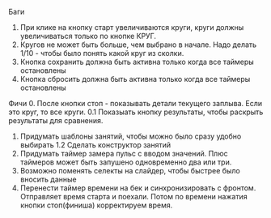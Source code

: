 Баги
1. При клике на кнопку старт увеличиваются круги, круги должны увеличиваться только по кнопке КРУГ. 
2. Кругов не может быть больше, чем выбрано в начале. Надо делать 1/10 - чтобы было понять какой круг из сколки. 
3. Кнопка сохранить должна быть активна только когда все таймеры остановлены
4. Кнопка сбросить должна быть активна только когда все таймеры остановлены

Фичи
0. После кнопки стоп - показывать детали текущего заплыва. Если это круг, то все круги. 
   0.1 Показыать кнопку результаты, чтобы раскрыть результаты для сравнения. 
1. Придумать шаблоны занятий, чтобы можно было сразу удобно выбирать 
 1.2 Сделать конструктор занятий 
2. Придумать таймер замера пульс с вводом значений. Плюс таймеров может быть запушено одновременно два или три. 
3. Возможно поменять селекты на слайдер, чтобы быстрее было вносить данные
4. Перенести таймер времени на бек и синхронизировать с фронтом. Отправляет время старта и поехали. Потом по времени нажатия кнопки стоп(финиша) корректируем время.
